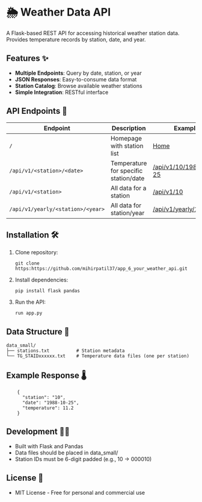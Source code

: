 # 🌦️ Weather Data API

A Flask-based REST API for accessing historical weather station data. Provides temperature records by station, date, and year.

## Features ✨

- **Multiple Endpoints**: Query by date, station, or year
- **JSON Responses**: Easy-to-consume data format
- **Station Catalog**: Browse available weather stations
- **Simple Integration**: RESTful interface

## API Endpoints 📡

| Endpoint | Description | Example |
|----------|-------------|---------|
| `/` | Homepage with station list | [Home](http://127.0.0.1:5000) |
| `/api/v1/<station>/<date>` | Temperature for specific station/date | [/api/v1/10/1988-10-25](http://127.0.0.1:5000/api/v1/10/1988-10-25) |
| `/api/v1/<station>` | All data for a station | [/api/v1/10](http://127.0.0.1:5000/api/v1/10) |
| `/api/v1/yearly/<station>/<year>` | All data for station/year | [/api/v1/yearly/10/1988](http://127.0.0.1:5000/api/v1/yearly/10/1988) |

## Installation 🛠️

1. Clone repository:
   ```
   git clone https:https://github.com/mihirpatil37/app_6_your_weather_api.git
   ```
2. Install dependencies:
    ```
   pip install flask pandas
   ```
3. Run the API:
    ```
   run app.py
   ```
## Data Structure 📂
    data_small/
    ├── stations.txt          # Station metadata
    └── TG_STAIDxxxxxx.txt    # Temperature data files (one per station)

## Example Response 🌡️
```text
    {
      "station": "10",
      "date": "1988-10-25",
      "temperature": 11.2
    }
```
## Development 🧑‍💻
- Built with Flask and Pandas
- Data files should be placed in data_small/
- Station IDs must be 6-digit padded (e.g., 10 → 000010)

## License 📄
- MIT License - Free for personal and commercial use
